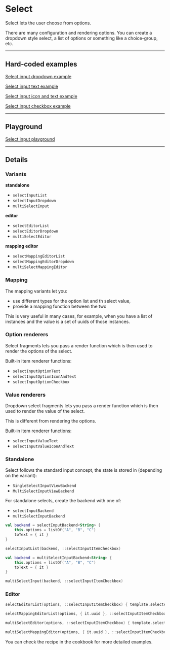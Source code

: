 # Select

Select lets the user choose from options.

There are many configuration and rendering options. You can create a dropdown style select, 
a list of options or something like a choice-group, etc.

---

## Hard-coded examples

[Select input dropdown example](actualize:///cookbook/input/select/example/dropdown)

[Select input text example](actualize:///cookbook/input/select/example/text)

[Select input icon and text example](actualize:///cookbook/input/select/example/icon-and-text)

[Select input checkbox example](actualize:///cookbook/input/select/example/checkbox)

---
            
## Playground

[Select input playground](actualize:///cookbook/input/select/playground)

---

## Details

### Variants

**standalone**

* `selectInputList`
* `selectInputDropdown`
* `multiSelectInput`

**editor**

* `selectEditorList`
* `selectEditorDropdown`
* `multiSelectEditor`

**mapping editor**

* `selectMappingEditorList`
* `selectMappingEditorDropdown`
* `multiSelectMappingEditor`

### Mapping

The mapping variants let you:

* use different types for the option list and th select value,
* provide a mapping function between the two

This is very useful in many cases, for example, when you have a list of instances and the value
is a set of uuids of those instances.

### Option renderers

Select fragments lets you pass a render function which is then used to render the options
of the select.

Built-in item renderer functions:

* `selectInputOptionText`
* `selectInputOptionIconAndText`
* `selectInputOptionCheckbox`

### Value renderers

Dropdown select fragments lets you pass a render function which is then used to render the value
of the select.

This is different from rendering the options.

Built-in item renderer functions:

* `selectInputValueText`
* `selectInputValueIconAndText`

### Standalone

Select follows the standard input concept, the state is stored in (depending on the variant):

- `SingleSelectInputViewBackend`
- `MultiSelectInputViewBackend`

For standalone selects, create the backend with one of:

- `selectInputBackend`
- `multiSelectInputBackend`

```kotlin
val backend = selectInputBackend<String> {
    this.options = listOf("A", "B", "C")
    toText = { it }
}

selectInputList(backend, ::selectInputItemCheckbox)
```

```kotlin
val backend = multiSelectInputBackend<String> {
    this.options = listOf("A", "B", "C")
    toText = { it }
}

multiSelectInput(backend, ::selectInputItemCheckbox)
```

### Editor

```kotlin
selectEditorList(options, ::selectInputItemCheckbox) { template.selectedOption }

selectMappingEditorList(options, { it.uuid }, ::selectInputItemCheckbox) { template.selectedOption }

multiSelectEditor(options, ::selectInputItemCheckbox) { template.selectedOption }

multiSelectMappingEditor(options, { it.uuid }, ::selectInputItemCheckbox) { template.selectedOption }
```

You can check the recipe in the cookbook for more detailed examples.